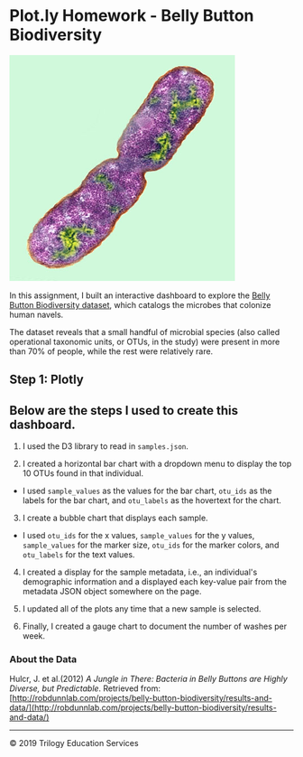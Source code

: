 # Plot.ly Homework - Belly Button Biodiversity

![Bacteria by filterforge.com](Images/bacteria.jpg)

In this assignment, I built an interactive dashboard to explore the [Belly Button Biodiversity dataset](http://robdunnlab.com/projects/belly-button-biodiversity/), which catalogs the microbes that colonize human navels.

The dataset reveals that a small handful of microbial species (also called operational taxonomic units, or OTUs, in the study) were present in more than 70% of people, while the rest were relatively rare.

## Step 1: Plotly

## Below are the steps I used to create this dashboard.

1. I used the D3 library to read in `samples.json`.

2. I created a horizontal bar chart with a dropdown menu to display the top 10 OTUs found in that individual.

*  I used `sample_values` as the values for the bar chart, `otu_ids` as the labels for the bar chart, and `otu_labels` as the hovertext for the chart.

3. I create a bubble chart that displays each sample.

* I used `otu_ids` for the x values, `sample_values` for the y values,  `sample_values` for the marker size, `otu_ids` for the marker colors, and `otu_labels` for the text values.

4. I created a display for the sample metadata, i.e., an individual's demographic information and a displayed each key-value pair from the metadata JSON object somewhere on the page.

5. I updated all of the plots any time that a new sample is selected.

6. Finally, I created a gauge chart to document the number of washes per week.

### About the Data

Hulcr, J. et al.(2012) _A Jungle in There: Bacteria in Belly Buttons are Highly Diverse, but Predictable_. Retrieved from: [http://robdunnlab.com/projects/belly-button-biodiversity/results-and-data/](http://robdunnlab.com/projects/belly-button-biodiversity/results-and-data/)

- - -

© 2019 Trilogy Education Services
